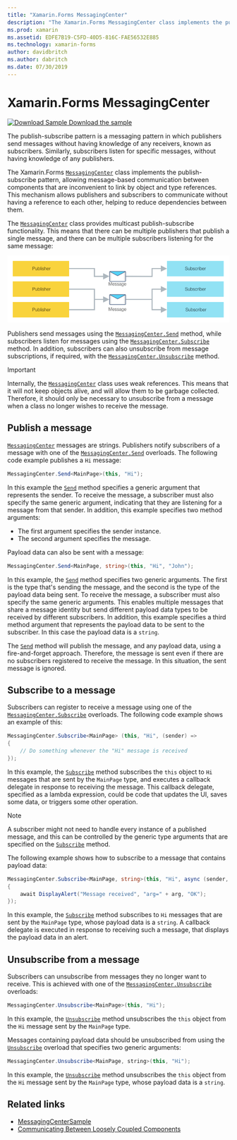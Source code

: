 ```yaml
---
title: "Xamarin.Forms MessagingCenter"
description: "The Xamarin.Forms MessagingCenter class implements the publish-subscribe pattern, allowing message-based communication between components that are inconvenient to link by object and type references."
ms.prod: xamarin
ms.assetid: EDFE7B19-C5FD-40D5-816C-FAE56532E885
ms.technology: xamarin-forms
author: davidbritch
ms.author: dabritch
ms.date: 07/30/2019
---
```


# Xamarin.Forms MessagingCenter

[![Download Sample](~/media/shared/download.png) Download the sample](https://docs.microsoft.com/samples/xamarin/xamarin-forms-samples/usingmessagingcenter)

The publish-subscribe pattern is a messaging pattern in which publishers send messages without having knowledge of any receivers, known as subscribers. Similarly, subscribers listen for specific messages, without having knowledge of any publishers.

The Xamarin.Forms [`MessagingCenter`](xref:Xamarin.Forms.MessagingCenter) class implements the publish-subscribe pattern, allowing message-based communication between components that are inconvenient to link by object and type references. This mechanism allows publishers and subscribers to communicate without having a reference to each other, helping to reduce dependencies between them.

The [`MessagingCenter`](xref:Xamarin.Forms.MessagingCenter) class provides multicast publish-subscribe functionality. This means that there can be multiple publishers that publish a single message, and there can be multiple subscribers listening for the same message:

![](messaging-center-images/messaging-center.png "Multicast publish-subscribe functionality")

Publishers send messages using the [`MessagingCenter.Send`](xref:Xamarin.Forms.MessagingCenter.Send*) method, while subscribers listen for messages using the [`MessagingCenter.Subscribe`](xref:Xamarin.Forms.MessagingCenter.Subscribe*) method. In addition, subscribers can also unsubscribe from message subscriptions, if required, with the [`MessagingCenter.Unsubscribe`](xref:Xamarin.Forms.MessagingCenter.Unsubscribe*) method.

> [!IMPORTANT]
> Internally, the [`MessagingCenter`](xref:Xamarin.Forms.MessagingCenter) class uses weak references. This means that it will not keep objects alive, and will allow them to be garbage collected. Therefore, it should only be necessary to unsubscribe from a message when a class no longer wishes to receive the message.

## Publish a message

[`MessagingCenter`](xref:Xamarin.Forms.MessagingCenter) messages are strings. Publishers notify subscribers of a message with one of the [`MessagingCenter.Send`](xref:Xamarin.Forms.MessagingCenter.Send*) overloads. The following code example publishes a `Hi` message:

```csharp
MessagingCenter.Send<MainPage>(this, "Hi");
```

In this example the [`Send`](xref:Xamarin.Forms.MessagingCenter.Send*) method specifies a generic argument that represents the sender. To receive the message, a subscriber must also specify the same generic argument, indicating that they are listening for a message from that sender. In addition, this example specifies two method arguments:

- The first argument specifies the sender instance.
- The second argument specifies the message.

Payload data can also be sent with a message:

```csharp
MessagingCenter.Send<MainPage, string>(this, "Hi", "John");
```

In this example, the [`Send`](xref:Xamarin.Forms.MessagingCenter.Send*) method specifies two generic arguments. The first is the type that's sending the message, and the second is the type of the payload data being sent. To receive the message, a subscriber must also specify the same generic arguments. This enables multiple messages that share a message identity but send different payload data types to be received by different subscribers. In addition, this example specifies a third method argument that represents the payload data to be sent to the subscriber. In this case the payload data is a `string`.

The [`Send`](xref:Xamarin.Forms.MessagingCenter.Send*) method will publish the message, and any payload data, using a fire-and-forget approach. Therefore, the message is sent even if there are no subscribers registered to receive the message. In this situation, the sent message is ignored.

## Subscribe to a message

Subscribers can register to receive a message using one of the [`MessagingCenter.Subscribe`](xref:Xamarin.Forms.MessagingCenter.Subscribe*) overloads. The following code example shows an example of this:

```csharp
MessagingCenter.Subscribe<MainPage> (this, "Hi", (sender) =>
{
    // Do something whenever the "Hi" message is received
});
```

In this example, the [`Subscribe`](xref:Xamarin.Forms.MessagingCenter.Subscribe*) method subscribes the `this` object to `Hi` messages that are sent by the `MainPage` type, and executes a callback delegate in response to receiving the message. This callback delegate, specified as a lambda expression, could be code that updates the UI, saves some data, or triggers some other operation.

> [!NOTE]
> A subscriber might not need to handle every instance of a published message, and this can be controlled by the generic type arguments that are specified on the [`Subscribe`](xref:Xamarin.Forms.MessagingCenter.Subscribe*) method.

The following example shows how to subscribe to a message that contains payload data:

```csharp
MessagingCenter.Subscribe<MainPage, string>(this, "Hi", async (sender, arg) =>
{
    await DisplayAlert("Message received", "arg=" + arg, "OK");
});
```

In this example, the [`Subscribe`](xref:Xamarin.Forms.MessagingCenter.Subscribe*) method subscribes to `Hi` messages that are sent by the `MainPage` type, whose payload data is a `string`. A callback delegate is executed in response to receiving such a message, that displays the payload data in an alert.

## Unsubscribe from a message

Subscribers can unsubscribe from messages they no longer want to receive. This is achieved with one of the [`MessagingCenter.Unsubscribe`](xref:Xamarin.Forms.MessagingCenter.Unsubscribe*) overloads:

```csharp
MessagingCenter.Unsubscribe<MainPage>(this, "Hi");
```

In this example, the [`Unsubscribe`](xref:Xamarin.Forms.MessagingCenter.Unsubscribe*) method unsubscribes the `this` object from the `Hi` message sent by the `MainPage` type.

Messages containing payload data should be unsubscribed from using the [`Unsubscribe`](xref:Xamarin.Forms.MessagingCenter.Unsubscribe*) overload that specifies two generic arguments:

```csharp
MessagingCenter.Unsubscribe<MainPage, string>(this, "Hi");
```

In this example, the [`Unsubscribe`](xref:Xamarin.Forms.MessagingCenter.Unsubscribe*) method unsubscribes the `this` object from the `Hi` message sent by the `MainPage` type, whose payload data is a `string`.

## Related links

- [MessagingCenterSample](https://docs.microsoft.com/samples/xamarin/xamarin-forms-samples/usingmessagingcenter)
- [Communicating Between Loosely Coupled Components](~/xamarin-forms/enterprise-application-patterns/communicating-between-loosely-coupled-components.md)
